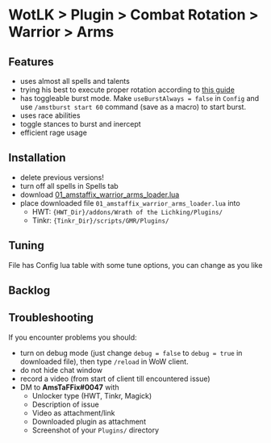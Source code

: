 # WotLK > Plugin > Combat Rotation > Warrior > Arms

## Features
- uses almost all spells and talents
- trying his best to execute proper rotation according to [this guide](https://www.wowhead.com/wotlk/guide/classes/warrior/arms/dps-rotation-cooldowns-abilities-pve)
- has toggleable burst mode. Make `useBurstAlways = false` in `Config` and use `/amstburst start 60` command (save as a macro) to start burst.
- uses race abilities
- toggle stances to burst and inercept
- efficient rage usage

## Installation
- delete previous versions!
- turn off all spells in Spells tab
- download [01_amstaffix_warrior_arms_loader.lua](https://raw.githubusercontent.com/Dream-Weaver-GMR-Profiles-Plugins/public/master/plugins/wotlk/combat_rotation/warrior/arms/v1/01_amstaffix_warrior_arms_loader.lua)
- place downloaded file `01_amstaffix_warrior_arms_loader.lua` into
  - HWT: `{HWT_Dir}/addons/Wrath of the Lichking/Plugins/`
  - Tinkr: `{Tinkr_Dir}/scripts/GMR/Plugins/`

## Tuning
File has Config lua table with some tune options, you can change as you like

## Backlog


## Troubleshooting
If you encounter problems you should:
- turn on debug mode (just change `debug = false` to `debug = true` in downloaded file), then type `/reload` in WoW client.
- do not hide chat window
- record a video (from start of client till encountered issue)
- DM to **AmsTaFFix#0047** with
  - Unlocker type (HWT, Tinkr, Magick)
  - Description of issue
  - Video as attachment/link
  - Downloaded plugin as attachment
  - Screenshot of your `Plugins/` directory
